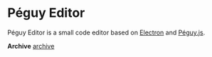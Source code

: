 # Péguy Editor
Péguy Editor is a small code editor based on [Electron](https://www.electronjs.org/) and [Péguy.js](https://github.com/Killfaeh/Peguy.js).

**Archive** [archive](https://drive.google.com/file/d/1gWRVWW9li51609z9BfiJkvzBM3MaxLfr/view?usp=sharing) </br>
